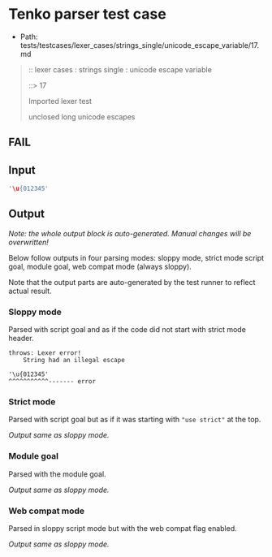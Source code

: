 # Tenko parser test case

- Path: tests/testcases/lexer_cases/strings_single/unicode_escape_variable/17.md

> :: lexer cases : strings single : unicode escape variable
>
> ::> 17
>
> Imported lexer test
>
> unclosed long unicode escapes

## FAIL

## Input

`````js
'\u{012345'
`````

## Output

_Note: the whole output block is auto-generated. Manual changes will be overwritten!_

Below follow outputs in four parsing modes: sloppy mode, strict mode script goal, module goal, web compat mode (always sloppy).

Note that the output parts are auto-generated by the test runner to reflect actual result.

### Sloppy mode

Parsed with script goal and as if the code did not start with strict mode header.

`````
throws: Lexer error!
    String had an illegal escape

'\u{012345'
^^^^^^^^^^^------- error
`````

### Strict mode

Parsed with script goal but as if it was starting with `"use strict"` at the top.

_Output same as sloppy mode._

### Module goal

Parsed with the module goal.

_Output same as sloppy mode._

### Web compat mode

Parsed in sloppy script mode but with the web compat flag enabled.

_Output same as sloppy mode._
